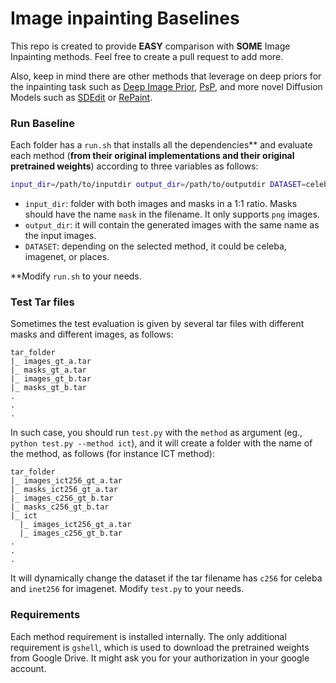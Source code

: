 # Image inpainting Baselines

This repo is created to provide **EASY** comparison with **SOME** Image Inpainting methods. Feel free to create a pull request to add more. 

Also, keep in mind there are other methods that leverage on deep priors for the inpainting task such as [Deep Image Prior](https://arxiv.org/abs/1711.10925), [PsP](https://openaccess.thecvf.com/content/CVPR2021/html/Richardson_Encoding_in_Style_A_StyleGAN_Encoder_for_Image-to-Image_Translation_CVPR_2021_paper.html), and more novel Diffusion Models such as [SDEdit](https://arxiv.org/abs/2108.01073) or [RePaint](https://arxiv.org/abs/2201.09865).

### Run Baseline
Each folder has a `run.sh` that installs all the dependencies** and evaluate each method (**from their original implementations and their original pretrained weights**) according to three variables as follows:
```bash
input_dir=/path/to/inputdir output_dir=/path/to/outputdir DATASET=celeba sh run.sh
``` 
- `input_dir`: folder with both images and masks in a 1:1 ratio. Masks should have the name `mask` in the filename. It only supports `png` images.
- `output_dir`: it will contain the generated images with the same name as the input images.
- `DATASET`: depending on the selected method, it could be celeba, imagenet, or places.

**Modify `run.sh` to your needs.

### Test Tar files
Sometimes the test evaluation is given by several tar files with different masks and different images, as follows:
```
tar_folder
|_ images_gt_a.tar
|_ masks_gt_a.tar
|_ images_gt_b.tar
|_ masks_gt_b.tar
.
.
.
```
In such case, you should run `test.py` with the `method` as argument (eg., `python test.py --method ict`), and it will create a folder with the name of the method, as follows (for instance ICT method):
```
tar_folder
|_ images_ict256_gt_a.tar
|_ masks_ict256_gt_a.tar
|_ images_c256_gt_b.tar
|_ masks_c256_gt_b.tar
|_ ict
  |_ images_ict256_gt_a.tar
  |_ images_c256_gt_b.tar
.
.
.
```
It will dynamically change the dataset if the tar filename has `c256` for celeba and `inet256` for imagenet.
Modify `test.py` to your needs.

### Requirements
Each method requirement is installed internally. The only additional requirement is `gshell`, which is used to download the pretrained weights from Google Drive. It might ask you for your authorization in your google account.
